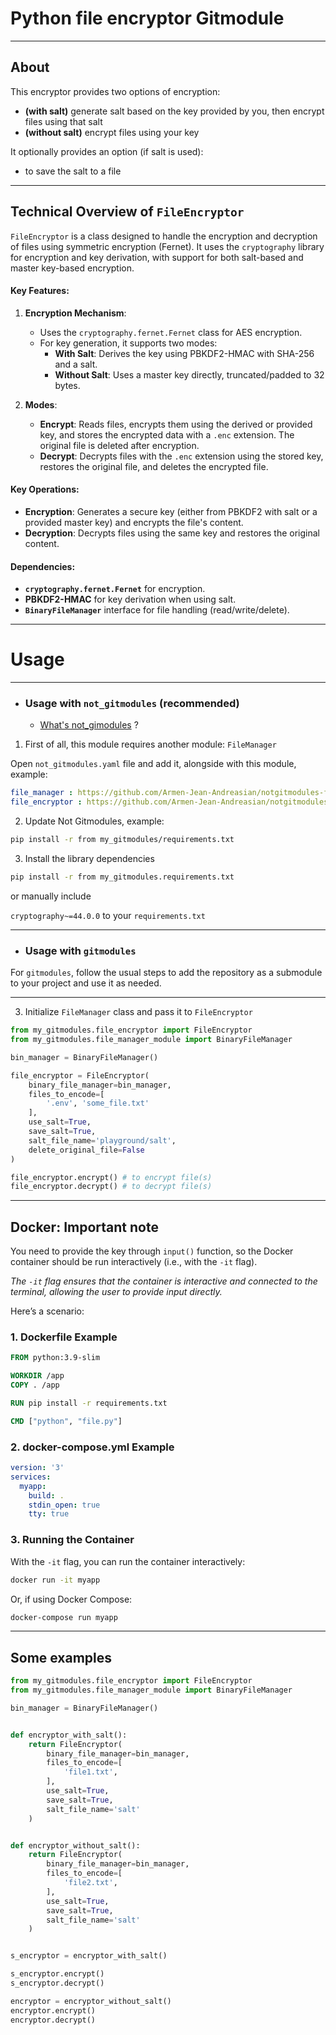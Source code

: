 # Python file encryptor Gitmodule

--- 
## About

This encryptor provides two options of encryption:
- **(with salt)** generate salt based on the key provided by you, then encrypt files using that salt
- **(without salt)** encrypt files using your key

It optionally provides an option (if salt is used):
- to save the salt to a file

---
## Technical Overview of `FileEncryptor`

`FileEncryptor` is a class designed to handle the encryption and decryption of files using symmetric encryption (Fernet). It uses the `cryptography` library for encryption and key derivation, with support for both salt-based and master key-based encryption.

#### Key Features:
1. **Encryption Mechanism**:
    - Uses the `cryptography.fernet.Fernet` class for AES encryption.
    - For key generation, it supports two modes:
        - **With Salt**: Derives the key using PBKDF2-HMAC with SHA-256 and a salt.
        - **Without Salt**: Uses a master key directly, truncated/padded to 32 bytes.

2. **Modes**:
    - **Encrypt**: Reads files, encrypts them using the derived or provided key, and stores the encrypted data with a `.enc` extension. The original file is deleted after encryption.
    - **Decrypt**: Decrypts files with the `.enc` extension using the stored key, restores the original file, and deletes the encrypted file.

#### Key Operations:
- **Encryption**: Generates a secure key (either from PBKDF2 with salt or a provided master key) and encrypts the file's content.
- **Decryption**: Decrypts files using the same key and restores the original content.

#### Dependencies:
- **`cryptography.fernet.Fernet`** for encryption.
- **PBKDF2-HMAC** for key derivation when using salt.
- **`BinaryFileManager`** interface for file handling (read/write/delete).

---
# Usage

---
- ### Usage with `not_gitmodules` (recommended) 

   - [What's not_gimodules](https://github.com/Armen-Jean-Andreasian/not_gitmodules.git) ?



1. First of all, this module requires another module: `FileManager`

Open `not_gitmodules.yaml` file and add it, alongside with this module, example:

```yaml
file_manager : https://github.com/Armen-Jean-Andreasian/notgitmodules-file-manager
file_encryptor : https://github.com/Armen-Jean-Andreasian/notgitmodules-file-encryptor-py
```


2. Update Not Gitmodules, example:

```bash
pip install -r from my_gitmodules/requirements.txt
```


3. Install the library dependencies

```bash
pip install -r from my_gitmodules.requirements.txt
```

or manually include

`cryptography~=44.0.0` to your `requirements.txt`

---

- ### Usage with `gitmodules`

For `gitmodules`, follow the usual steps to add the repository as a submodule to your project and use it as needed.

---

3. Initialize `FileManager` class and pass it to `FileEncryptor`

```python
from my_gitmodules.file_encryptor import FileEncryptor
from my_gitmodules.file_manager_module import BinaryFileManager

bin_manager = BinaryFileManager()

file_encryptor = FileEncryptor(
    binary_file_manager=bin_manager,
    files_to_encode=[
        '.env', 'some_file.txt'
    ],
    use_salt=True,
    save_salt=True,
    salt_file_name='playground/salt',
    delete_original_file=False
)

file_encryptor.encrypt() # to encrypt file(s)
file_encryptor.decrypt() # to decrypt file(s)
```
---


## Docker: Important note

You need to provide the key through `input()` function, so the Docker container should be run interactively (i.e., with the `-it` flag).

_The `-it` flag ensures that the container is interactive and connected to the terminal, allowing the user to provide input directly._

Here’s a scenario:

### 1. Dockerfile Example

```Dockerfile
FROM python:3.9-slim

WORKDIR /app
COPY . /app

RUN pip install -r requirements.txt

CMD ["python", "file.py"]
```

### 2. docker-compose.yml Example

```yaml
version: '3'
services:
  myapp:
    build: .
    stdin_open: true
    tty: true
```

### 3. Running the Container

With the `-it` flag, you can run the container interactively:

```bash
docker run -it myapp
```

Or, if using Docker Compose:

```bash
docker-compose run myapp
```

---

## Some examples

```python
from my_gitmodules.file_encryptor import FileEncryptor
from my_gitmodules.file_manager_module import BinaryFileManager

bin_manager = BinaryFileManager()


def encryptor_with_salt():
    return FileEncryptor(
        binary_file_manager=bin_manager,
        files_to_encode=[
            'file1.txt',
        ],
        use_salt=True,
        save_salt=True,
        salt_file_name='salt'
    )


def encryptor_without_salt():
    return FileEncryptor(
        binary_file_manager=bin_manager,
        files_to_encode=[
            'file2.txt',
        ],
        use_salt=True,
        save_salt=True,
        salt_file_name='salt'
    )


s_encryptor = encryptor_with_salt()

s_encryptor.encrypt()
s_encryptor.decrypt()

encryptor = encryptor_without_salt()
encryptor.encrypt()
encryptor.decrypt()
```